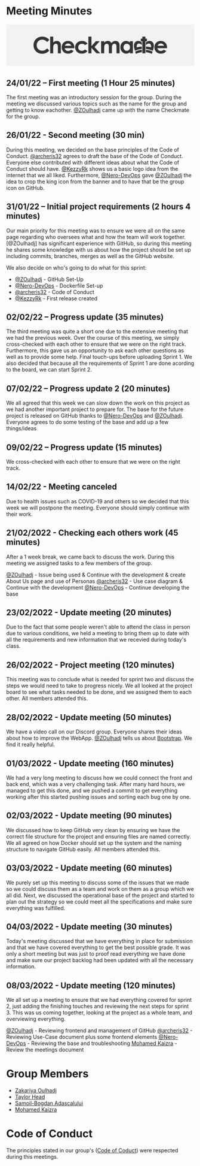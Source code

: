 # Meeting Minutes

![](/.git_assets/logo.png "Logo")

## 24/01/22 – First meeting (1 Hour 25 minutes)
The first meeting was an introductory session for the group. During the meeting we discussed various topics such as the name for the group and getting 
to know eachother. [@ZOulhadj](https://github.com/ZOulhadj) came up with the name Checkmate for the group. 

## 26/01/22 - Second meeting (30 min)
During this meeting, we decided on the base principles of the Code of Conduct. [@archeris32](https://github.com/archeris32) agrees to draft the base of the 
Code of Conduct. Everyone else contributed with different ideas about what the Code of Conduct should have. [@KezzyRk](https://github.com/KezzyRk) shows us a 
basic logo idea from the internet that we all liked. Furthermore, [@Nero-DevOps](https://github.com/Nero-DevOps) gave [@ZOulhadj](https://github.com/ZOulhadj)
the idea to crop the king icon from the banner and to have that be the group icon on GitHub.

## 31/01/22 – Initial project requirements (2 hours 4 minutes)
Our main priority for this meeting was to ensure we were all on the same page regarding who oversees what and how the team will work together. [@ZOulhadj] has 
significant experience with GitHub, so during this meeting he shares some knowledge with us about how the project should be set up including commits, branches,
merges as well as the GitHub website.

We also decide on who's going to do what for this sprint:
* [@ZOulhadj](https://github.com/ZOulhadj) - GitHub Set-Up
* [@Nero-DevOps](https://github.com/Nero-DevOps) - Dockerfile Set-up
* [@archeris32](https://github.com/archeris32) - Code of Conduct
* [@KezzyRk](https://github.com/KezzyRk) - First release created

## 02/02/22 – Progress update (35 minutes)
The third meeting was quite a short one due to the extensive meeting that we had the previous week. Over the course of this meeting, we simply cross-checked 
with each other to ensure that we were on the right track. Furthermore, this gave us an opportunity to ask each other questions as well as to provide some help.
Final touch-ups before uploading Sprint 1.
We also decided that because all the requirements of Sprint 1 are done acording to the board, we can start Sprint 2.

## 07/02/22 – Progress update 2 (20 minutes)
We all agreed that this week we can slow down the work on this project as we had another important project to prepare for.
The base for the future project is released on GitHub thanks to [@Nero-DevOps](https://github.com/Nero-DevOps) and [@ZOulhadj](https://github.com/ZOulhadj).
Everyone agrees to do some testing of the base and add up a few things/ideas

## 09/02/22 – Progress update (15 minutes)
We cross-checked with each other to ensure that we were on the right track.

## 14/02/22 - Meeting canceled
Due to health issues such as COVID-19 and others so we decided that this week we will postpone the meeting. Everyone should simply continue with their work.

## 21/02/2022 - Checking each others work (45 minutes)
After a 1 week break, we came back to discuss the work. During this meeting we assigned tasks to a few members of the group.

[@ZOulhadj](https://github.com/ZOulhadj) - Issue being used & Continue with the development & create About Us page and use of Personas
[@archeris32](https://github.com/archeris32) - Use case diagram & Continue with the development 
[@Nero-DevOps](https://github.com/Nero-DevOps) - Continue developing the base

## 23/02/2022 - Update meeting (20 minutes)
Due to the fact that some people weren't able to attend the class in person due to various conditions, we held a meeting to bring them up to date with all the requirements
and new information that we recevied during today's class.

## 26/02/2022 - Project meeting (120 minutes)
This meeting was to conclude what is needed for sprint two and discuss the steps we would need to take to progress nicely. We all looked at the project board to see what tasks needed to be done, and we assigned them to each other. All members attended this.

## 28/02/2022 - Update meeting (50 minutes)
We have a video call on our Discord group. Everyone shares their ideas about how to improve the WebApp. 
[@ZOulhadj](https://github.com/ZOulhadj) tells us about [Bootstrap](https://getbootstrap.com/). We find it really helpful.

## 01/03/2022 - Update meeting (160 minutes)
We had a very long meeting to discuss how we could connect the front and back end, which was a very challenging task. After many hard hours, we managed to get this done, and we pushed a commit to get everything working after this started pushing issues and sorting each bug one by one.

## 02/03/2022 - Update meeting (90 minutes)
We discussed how to keep GitHub very clean by ensuring we have the correct file structure for the project and ensuring files are named correctly. We all agreed on how Docker should set up the system and the naming structure to navigate GitHub easily. All members attended this.

## 03/03/2022 - Update meeting (60 minutes)
We purely set up this meeting to discuss some of the issues that we made so we could discuss them as a team and work on them as a group which we all did. Next, we discussed the operational base of the project and started to plan out the strategy so we could meet all the specifications and make sure everything was fulfilled. 

## 04/03/2022 - Update meeting (30 minutes)
Today's meeting discussed that we have everything in place for submission and that we have covered everything to get the best possible grade. It was only a short meeting but was just to proof read everything we have done and make sure our project backlog had been updated with all the necessary information.

## 08/03/2022 - Update meeting (120 minutes)
We all set up a meeting to ensure that we had everything covered for sprint 2, just adding the finishing touches and reviewing the next steps for sprint 3. This was us coming together, looking at the project as a whole team, and overviewing everything.

[@ZOulhadj](https://github.com/ZOulhadj) - Reviewing frontend and management of GitHub
[@archeris32](https://github.com/archeris32) - Reviewing Use-Case document plus some frontend elements 
[@Nero-DevOps](https://github.com/Nero-DevOps) - Reviewing the base and troubleshooting
[Mohamed Kaizra](https://github.com/KezzyRk) - Review the meetings document

# Group Members
* [Zakariya Oulhadj](https://github.com/ZOulhadj)
* [Taylor Head](https://github.com/Nero-DevOps)
* [Samoil-Bogdan Adascalului](https://github.com/archeris32)
* [Mohamed Kaizra](https://github.com/KezzyRk)

# Code of Conduct
The principles stated in our group's ([Code of Coduct](coursework/CODE_OF_CONDUCT.md)) were respected during this meetings.
